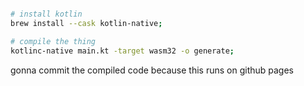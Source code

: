 ```sh

# install kotlin
brew install --cask kotlin-native;

# compile the thing
kotlinc-native main.kt -target wasm32 -o generate;

```

gonna commit the compiled code because this runs on github pages
